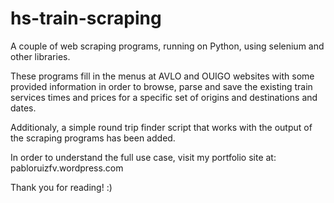 # hs-train-scraping

A couple of web scraping programs, running on Python, using selenium and other libraries.

These programs fill in the menus at AVLO and OUIGO websites with some provided information in order to browse, parse and save the existing train services times and prices for a specific set of origins and destinations and dates.

Additionaly, a simple round trip finder script that works with the output of the scraping programs has been added.

In order to understand the full use case, visit my portfolio site at: pabloruizfv.wordpress.com

Thank you for reading! :)
